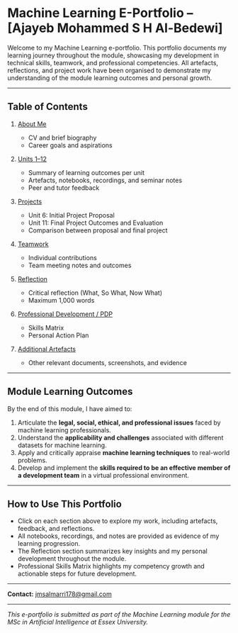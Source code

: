# Machine Learning E-Portfolio – [Ajayeb Mohammed S H Al-Bedewi]

Welcome to my Machine Learning e-portfolio. This portfolio documents my learning journey throughout the module, showcasing my development in technical skills, teamwork, and professional competencies. All artefacts, reflections, and project work have been organised to demonstrate my understanding of the module learning outcomes and personal growth.

---

## Table of Contents

1. [About Me](About_Me/README.md)  
   - CV and brief biography  
   - Career goals and aspirations  

2. [Units 1–12](Units/README.md)  
   - Summary of learning outcomes per unit  
   - Artefacts, notebooks, recordings, and seminar notes  
   - Peer and tutor feedback  

3. [Projects](Projects/README.md)  
   - Unit 6: Initial Project Proposal  
   - Unit 11: Final Project Outcomes and Evaluation  
   - Comparison between proposal and final project  

4. [Teamwork](Teamwork/README.md)  
   - Individual contributions  
   - Team meeting notes and outcomes  

5. [Reflection](Reflection/03_Reflection.md)  
   - Critical reflection (What, So What, Now What)  
   - Maximum 1,000 words  

6. [Professional Development / PDP](PDP_Skills_Matrix/README.md)  
   - Skills Matrix  
   - Personal Action Plan  

7. [Additional Artefacts](Additional_Documents/README.md)  
   - Other relevant documents, screenshots, and evidence  

---

## Module Learning Outcomes

By the end of this module, I have aimed to:

1. Articulate the **legal, social, ethical, and professional issues** faced by machine learning professionals.  
2. Understand the **applicability and challenges** associated with different datasets for machine learning.  
3. Apply and critically appraise **machine learning techniques** to real-world problems.  
4. Develop and implement the **skills required to be an effective member of a development team** in a virtual professional environment.  

---

## How to Use This Portfolio

- Click on each section above to explore my work, including artefacts, feedback, and reflections.  
- All notebooks, recordings, and notes are provided as evidence of my learning progression.  
- The Reflection section summarizes key insights and my personal development throughout the module.  
- Professional Skills Matrix highlights my competency growth and actionable steps for future development.  

---

**Contact:** jmsalmarri178@gmail.com

---

*This e-portfolio is submitted as part of the Machine Learning module for the MSc in Artificial Intelligence at Essex University.*
